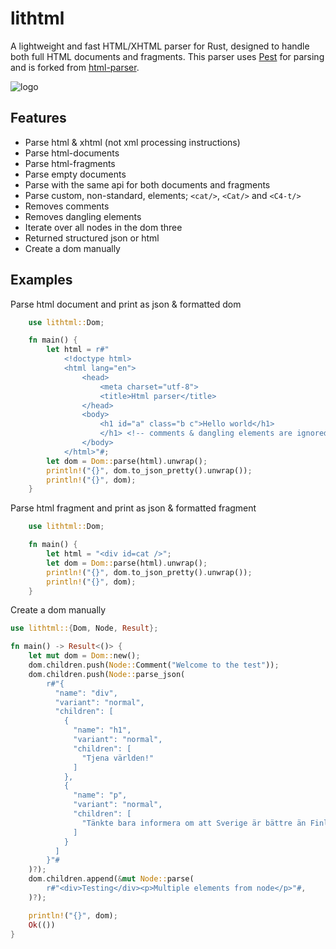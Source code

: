 # lithtml
A lightweight and fast HTML/XHTML parser for Rust, designed to handle both full HTML documents and fragments.
This parser uses [Pest](https://pest.rs/) for parsing and is forked from [html-parser](https://github.com/mathiversen/html-parser).

![logo](.assets/logo.png)

## Features
- Parse html & xhtml (not xml processing instructions)
- Parse html-documents
- Parse html-fragments
- Parse empty documents
- Parse with the same api for both documents and fragments
- Parse custom, non-standard, elements; `<cat/>`, `<Cat/>` and `<C4-t/>`
- Removes comments
- Removes dangling elements
- Iterate over all nodes in the dom three
- Returned structured json or html
- Create a dom manually

## Examples
Parse html document and print as json & formatted dom
```rust
    use lithtml::Dom;

    fn main() {
        let html = r#"
            <!doctype html>
            <html lang="en">
                <head>
                    <meta charset="utf-8">
                    <title>Html parser</title>
                </head>
                <body>
                    <h1 id="a" class="b c">Hello world</h1>
                    </h1> <!-- comments & dangling elements are ignored -->
                </body>
            </html>"#;
        let dom = Dom::parse(html).unwrap();
        println!("{}", dom.to_json_pretty().unwrap());
        println!("{}", dom);
    }
```

Parse html fragment and print as json & formatted fragment
```rust
    use lithtml::Dom;

    fn main() {
        let html = "<div id=cat />";
        let dom = Dom::parse(html).unwrap();
        println!("{}", dom.to_json_pretty().unwrap());
        println!("{}", dom);
    }
```

Create a dom manually
```rust
use lithtml::{Dom, Node, Result};

fn main() -> Result<()> {
    let mut dom = Dom::new();
    dom.children.push(Node::Comment("Welcome to the test"));
    dom.children.push(Node::parse_json(
        r#"{
          "name": "div",
          "variant": "normal",
          "children": [
            {
              "name": "h1",
              "variant": "normal",
              "children": [
                "Tjena världen!"
              ]
            },
            {
              "name": "p",
              "variant": "normal",
              "children": [
                "Tänkte bara informera om att Sverige är bättre än Finland i ishockey."
              ]
            }
          ]
        }"#
    )?);
    dom.children.append(&mut Node::parse(
        r#"<div>Testing</div><p>Multiple elements from node</p>"#,
    )?);

    println!("{}", dom);
    Ok(())
}
```
